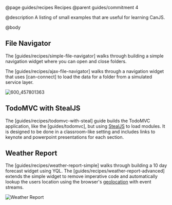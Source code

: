 @page guides/recipes Recipes
@parent guides/commitment 4

@description A listing of small examples that are useful for
learning CanJS.

@body


## File Navigator

The [guides/recipes/simple-file-navigator] walks through building a simple navigation
widget where you can open and close folders.

The [guides/recipes/ajax-file-navigator] walks through a navigation widget that uses
[can-connect] to load the data for a folder from a simulated service layer.

![600_457801363](https://cloud.githubusercontent.com/assets/78602/22888969/273617ca-f1cd-11e6-922f-28bd5514b3dd.jpeg)

## TodoMVC with StealJS

The [guides/recipes/todomvc-with-steal] guide builds the TodoMVC application, like the [guides/todomvc], but using [StealJS](http://stealjs.com) to load modules.  It is designed to be done in a classroom-like setting and includes links
to keynote and powerpoint presentations for each section.


## Weather Report

The [guides/recipes/weather-report-simple] walks through building a 10 day forecast widget
using YQL. The [guides/recipes/weather-report-advanced] extends the simple widget to
remove imperative code and automatically lookup the users location using the
browser's [geolocation](https://developer.mozilla.org/en-US/docs/Web/API/Geolocation/Using_geolocation) with
event streams.

![Weather Report](../../docs/can-guides/commitment/recipes/weather-report/weather-report.png)
